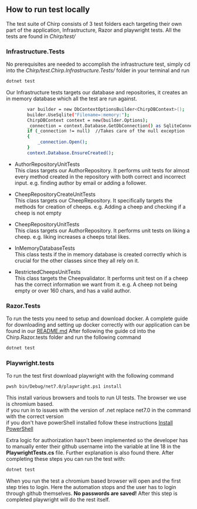 ## How to run test locally
The test suite of Chirp consists of 3 test folders each targeting their own part of the application, Infrastructure, Razor and playwright tests. All the tests are found in *Chirp/test/*

### Infrastructure.Tests
No prerequisites are needed to accomplish the infrastructure test, simply cd into the *Chirp/test.Chirp.Infrastructure.Tests/* folder in your terminal and
run 
  ```bash
  dotnet test
  ```
Our Infrastructure tests targets our database and repositories, it creates an in memory database which all the test are run against.
```bash
        var builder = new DbContextOptionsBuilder<ChirpDBContext>();
        builder.UseSqlite("Filename=:memory:");
        ChirpDBContext context = new(builder.Options);
        _connection = context.Database.GetDbConnection() as SqliteConnection;
        if (_connection != null)  //Takes care of the null exception
        {
            _connection.Open();
        }
        context.Database.EnsureCreated();
```
- AuthorRepositoryUnitTests
<br> This class targets our AuthorRepository. It performs unit tests for almost every method created in the repository with both correct and incorrect input. e.g. finding author by email or adding a follower.

- CheepRepositoryCreateUnitTests
<br> This class targets our CheepRepository. It specifically targets the methods for creation of cheeps. e.g. Adding a cheep and checking if a cheep is not empty

- CheepRepositoryUnitTests
<br> This class targets our AuthorRepository. It performs unit tests on liking a cheep. e.g. liking increases a cheeps total likes.

- InMemoryDatabaseTests
<br> This class tests if the in memory database is created correctly which is crucial for the other classes since they all rely on it.

- RestrictedCheepsUnitTests
<br> This class targets the Cheepvalidator. It performs unit test on if a cheep has the correct information we want from it. e.g. A cheep not being empty or over 160 chars, and has a valid author.


### Razor.Tests
To run the tests you need to setup and download docker. A complete guide for downloading and setting up docker correctly with our application can be found in our [README.md](..\README.md)
After following the guide cd into the Chirp.Razor.tests folder and run the following command
```bash
dotnet test
```

### Playwright.tests
To run the test first download playwright with the following command

  ```bash
  pwsh bin/Debug/net7.0/playwright.ps1 install
  ```
This install various browsers and tools to run UI tests. The browser we use is chromium based.
<br>
if you run in to issues with the version of .net replace net7.0 in the command with the correct version
<br>
if you don't have powerShell installed follow these instructions
[Install PowerShell](https://learn.microsoft.com/en-us/powershell/scripting/install/installing-powershell?view=powershell-7.4)

Extra logic for authorization hasn't been implemented so the developer has to manually enter their github username into the variable at line 18 in the **PlaywrightTests.cs** file. Further explanation is also found there. After completing these steps you can run the test with: 
```bash 
dotnet test 
  ```
When you run the test a chromium based browser will open and the first step tries to login. Here the automation stops and the user has to login through github themselves. **No passwords are saved!** After this step is completed playwright will do the rest itself.
